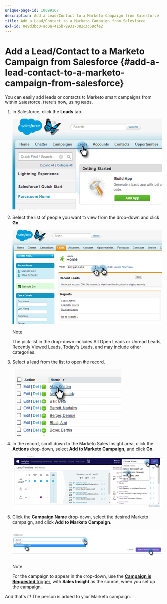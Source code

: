 ```yaml
---
unique-page-id: 10099167
description: Add a Lead/Contact to a Marketo Campaign from Salesforce - Marketo Docs - Product Documentation
title: Add a Lead/Contact to a Marketo Campaign from Salesforce
exl-id: 0e9d3bc0-ac0a-415b-9931-382c3c68cfe2
---
```

# Add a Lead/Contact to a Marketo Campaign from Salesforce {#add-a-lead-contact-to-a-marketo-campaign-from-salesforce}

You can easily add leads or contacts to Marketo smart campaigns from within Salesforce. Here's how, using leads.

1. In Salesforce, click the **Leads** tab.

   ![](assets/image2016-3-22-9-3a18-3a36.png)

1. Select the list of people you want to view from the drop-down and click **Go**.

   ![](assets/image2016-3-22-9-3a24-3a6.png)

   >[!NOTE]
   >
   >The pick list in the drop-down includes All Open Leads or Unread Leads, Recently Viewed Leads, Today's Leads, and may include other categories.

1. Select a lead from the list to open the record.

   ![](assets/three.png)

1. In the record, scroll down to the Marketo Sales Insight area, click the **Actions** drop-down, select **Add to Marketo Campaign**, and click **Go**.

   ![](assets/four.png)

1. Click the **Campaign Name** drop-down, select the desired Marketo campaign, and click **Add to Marketo Campaign**.

   ![](assets/five.png)

   >[!NOTE]
   >
   >For the campaign to appear in the drop-down, use the [**Campaign is Requested** trigger](/help/marketo/product-docs/core-marketo-concepts/smart-campaigns/using-smart-campaigns/setting-up-a-trigger-smart-campaign-for-sales-using-campaign-is-requested.md), with **Sales Insight** as the source, when you set up the campaign.

And that's it! The person is added to your Marketo campaign.
